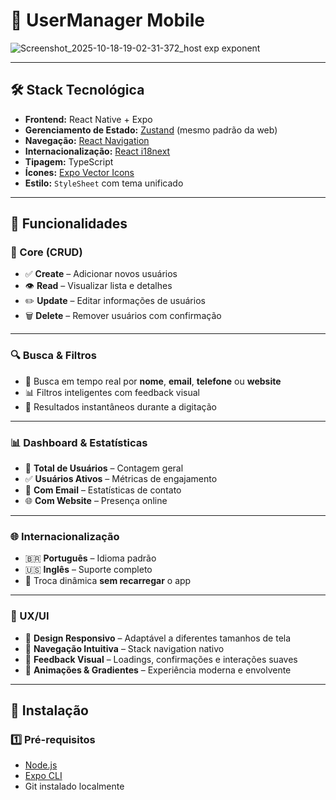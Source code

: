 # 📱 UserManager Mobile

![Screenshot_2025-10-18-19-02-31-372_host exp exponent](https://github.com/user-attachments/assets/3e92a803-7a33-40a7-b493-0eb1de8dd366)

---

## 🛠 Stack Tecnológica

- **Frontend:** React Native + Expo
- **Gerenciamento de Estado:** [Zustand](https://github.com/pmndrs/zustand) (mesmo padrão da web)
- **Navegação:** [React Navigation](https://reactnavigation.org/)
- **Internacionalização:** [React i18next](https://react.i18next.com/)
- **Tipagem:** TypeScript
- **Ícones:** [Expo Vector Icons](https://docs.expo.dev/guides/icons/)
- **Estilo:** `StyleSheet` com tema unificado

---

## 📱 Funcionalidades

### 🎯 Core (CRUD)

- ✅ **Create** – Adicionar novos usuários
- 👁 **Read** – Visualizar lista e detalhes
- ✏️ **Update** – Editar informações de usuários
- 🗑 **Delete** – Remover usuários com confirmação

---

### 🔍 Busca & Filtros

- 🔎 Busca em tempo real por **nome**, **email**, **telefone** ou **website**
- 📊 Filtros inteligentes com feedback visual
- 🎯 Resultados instantâneos durante a digitação

---

### 📊 Dashboard & Estatísticas

- 👥 **Total de Usuários** – Contagem geral
- ✅ **Usuários Ativos** – Métricas de engajamento
- 📧 **Com Email** – Estatísticas de contato
- 🌐 **Com Website** – Presença online

---

### 🌐 Internacionalização

- 🇧🇷 **Português** – Idioma padrão
- 🇺🇸 **Inglês** – Suporte completo
- 🔄 Troca dinâmica **sem recarregar** o app

---

### 🎨 UX/UI

- 📱 **Design Responsivo** – Adaptável a diferentes tamanhos de tela
- 🎯 **Navegação Intuitiva** – Stack navigation nativo
- 💫 **Feedback Visual** – Loadings, confirmações e interações suaves
- 🎪 **Animações & Gradientes** – Experiência moderna e envolvente

---

## 🧰 Instalação

### 1️⃣ Pré-requisitos

- [Node.js](https://nodejs.org/)
- [Expo CLI](https://docs.expo.dev/get-started/installation/)
- Git instalado localmente
